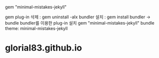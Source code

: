 gem "minimal-mistakes-jekyll"

gem plug-in 삭제 : gem uninstall -aIx
bundler 설치 : gem install bundler -> bundle
bundler를 이용한 plug-in 설치
gem "minimal-mistakes-jekyll"
bundle
theme: minimal-mistakes-jekyll

# glorial83.github.io
